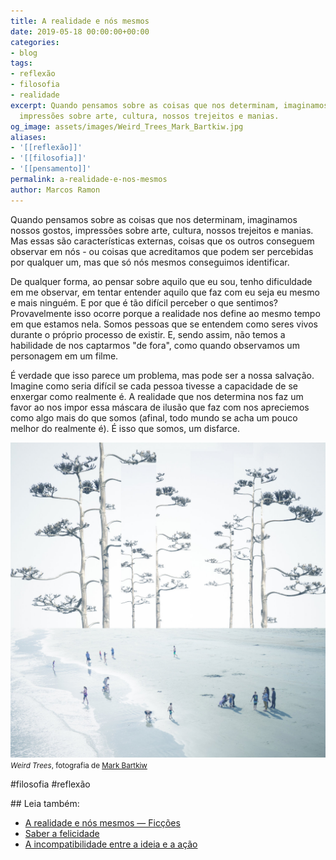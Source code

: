 ```yaml
---
title: A realidade e nós mesmos
date: 2019-05-18 00:00:00+00:00
categories:
- blog
tags:
- reflexão
- filosofia
- realidade
excerpt: Quando pensamos sobre as coisas que nos determinam, imaginamos nossos gostos,
  impressões sobre arte, cultura, nossos trejeitos e manias.
og_image: assets/images/Weird_Trees_Mark_Bartkiw.jpg
aliases:
- '[[reflexão]]'
- '[[filosofia]]'
- '[[pensamento]]'
permalink: a-realidade-e-nos-mesmos
author: Marcos Ramon
---
```

Quando pensamos sobre as coisas que nos determinam, imaginamos nossos gostos, impressões sobre arte, cultura, nossos trejeitos e manias. Mas essas são características externas, coisas que os outros conseguem observar em nós - ou coisas que acreditamos que podem ser percebidas por qualquer um, mas que só nós mesmos conseguimos identificar.

De qualquer forma, ao pensar sobre aquilo que eu sou, tenho dificuldade em me observar, em tentar entender aquilo que faz com eu seja eu mesmo e mais ninguém. E por que é tão difícil perceber o que sentimos? Provavelmente isso ocorre porque a realidade nos define ao mesmo tempo em que estamos nela. Somos pessoas que se entendem como seres vivos durante o próprio processo de existir. E, sendo assim, não temos a habilidade de nos captarmos "de fora", como quando observamos um personagem em um filme.

É verdade que isso parece um problema, mas pode ser a nossa salvação. Imagine como seria difícil se cada pessoa tivesse a capacidade de se enxergar como realmente é. A realidade que nos determina nos faz um favor ao nos impor essa máscara de ilusão que faz com nos apreciemos como algo mais do que somos (afinal, todo mundo se acha um pouco melhor do realmente é). É isso que somos, um disfarce.

<img src="/assets/img/Weird_Trees_Mark_Bartkiw.jpg">
<small><i>Weird Trees</i>, fotografia de <a href="http://www.markbartkiw.com/">Mark Bartkiw</a></small>

#filosofia #reflexão 
<div class="leia-tambem" markdown="1">
## Leia também:

- <a href="/a-realidade-e-nos-mesmos-ficcoes">A realidade e nós mesmos — Ficções</a>
- <a href="/saber-a-felicidade">Saber a felicidade</a>
- <a href="/a-incompatibilidade-entre-a-ideia-e-a-acao">A incompatibilidade entre a ideia e a ação</a>
</div>